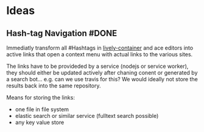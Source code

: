 # Ideas

<lively-import src="https://lively-kernel.org/lively4/lively4-jens/doc/_navigation.html"></lively-import>

## Hash-tag Navigation #DONE

Immediatly transform all #Hashtags in [lively-container](search://name=lively-container.js) and ace editors into active links that open a context menu with actual links to the various sites.

The links have to be provideded by a service (nodejs or service worker), they should either be updated actively after chaning conent or generated by a search bot... e.g. can we use travis for this? We would ideally not store the results back into the same repository.

Means for storing the links:

- one file in file system
- elastic search or similar service (fulltext search possible)
- any key value store
<div class="lively-content" style="width: 800px; height: max-content; position: absolute; left: 364px; top: 293.6px;"> <!--StartFragment--> <!--EndFragment--></div>